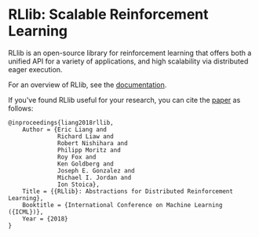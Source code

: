 RLlib: Scalable Reinforcement Learning
======================================

RLlib is an open-source library for reinforcement learning that offers both a unified API for a variety of applications, and high scalability via distributed eager execution.

For an overview of RLlib, see the [documentation](http://ray.readthedocs.io/en/latest/rllib.html).

If you've found RLlib useful for your research, you can cite the [paper](https://arxiv.org/abs/1712.09381) as follows:

```
@inproceedings{liang2018rllib,
    Author = {Eric Liang and
              Richard Liaw and
              Robert Nishihara and
              Philipp Moritz and
              Roy Fox and
              Ken Goldberg and
              Joseph E. Gonzalez and
              Michael I. Jordan and
              Ion Stoica},
    Title = {{RLlib}: Abstractions for Distributed Reinforcement Learning},
    Booktitle = {International Conference on Machine Learning ({ICML})},
    Year = {2018}
}
```
